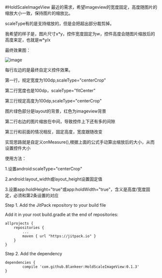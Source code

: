 #HoldScaleImageView
最近的需求，希望imageview的宽度固定，高度随图片的缩放大小一致，保持图片的缩放比。

scaleType有的是支持缩放的，但是会把超出部分裁剪掉。

我希望的样子是，图片尺寸x\*y，控件宽度固定为w，控件高度会随图片缩放后的高度来定，也就是w\*y/x

最终效果图：

![image](https://github.com/Blankeer/HoldScaleImageView/blob/master/image.png)

每行左边的是最终自定义控件效果。

第一行，规定宽度为100dp,scaleType="centerCrop"

第二行宽度也是100dp，scaleType="fitCenter"

第三行规定高度为100dp,scaleType="centerCrop"

图片绿色部分是layout的背景，红色为imageview背景

第二行右边的图片缩放在中间，导致控件上下还有多的间隙

第三行和前面的情况相反，固定高度，宽度跟随改变

实现思路就是自定义onMeasure(),根据上面的公式手动算出缩放后的大小，从而设置控件大小

使用方法：

 1.设置android:scaleType="centerCrop"
 
 2.android:layout_width或layout_height设置固定值
 
 3.设置app:holdHeight="true"或app:holdWidth="true"，含义是高度/宽度固定，必须和第2条设置的对应
 
Step 1. Add the JitPack repository to your build file

Add it in your root build.gradle at the end of repositories:

	allprojects {
		repositories {
			...
			maven { url "https://jitpack.io" }
		}
	}
Step 2. Add the dependency

	dependencies {
	        compile 'com.github.Blankeer:HoldScaleImageView:0.1.3'
	}


